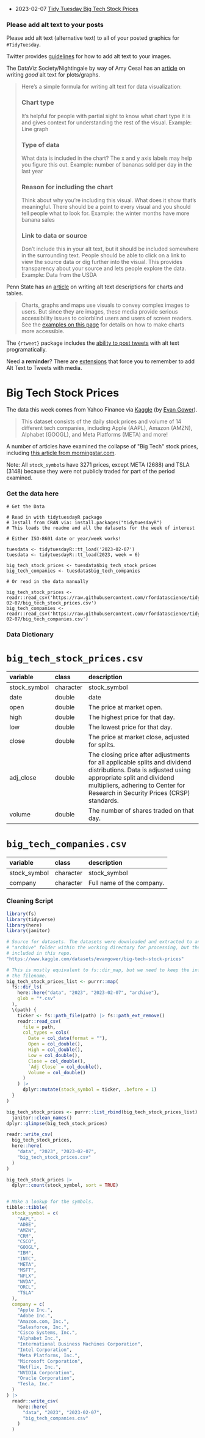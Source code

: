 * 2023-02-07 [Tidy Tuesday Big Tech Stock Prices](https://hardin47.github.io/TidyTuesday/2023-02-07/techstock.html)


### Please add alt text to your posts

Please add alt text (alternative text) to all of your posted graphics for `#TidyTuesday`. 

Twitter provides [guidelines](https://help.twitter.com/en/using-twitter/picture-descriptions) for how to add alt text to your images.

The DataViz Society/Nightingale by way of Amy Cesal has an [article](https://medium.com/nightingale/writing-alt-text-for-data-visualization-2a218ef43f81) on writing _good_ alt text for plots/graphs.

> Here’s a simple formula for writing alt text for data visualization:
> ### Chart type
> It’s helpful for people with partial sight to know what chart type it is and gives context for understanding the rest of the visual.
> Example: Line graph
> ### Type of data
> What data is included in the chart? The x and y axis labels may help you figure this out.
> Example: number of bananas sold per day in the last year
> ### Reason for including the chart
> Think about why you’re including this visual. What does it show that’s meaningful. There should be a point to every visual and you should tell people what to look for.
> Example: the winter months have more banana sales
> ### Link to data or source
> Don’t include this in your alt text, but it should be included somewhere in the surrounding text. People should be able to click on a link to view the source data or dig further into the visual. This provides transparency about your source and lets people explore the data.
> Example: Data from the USDA

Penn State has an [article](https://accessibility.psu.edu/images/charts/) on writing alt text descriptions for charts and tables.

> Charts, graphs and maps use visuals to convey complex images to users. But since they are images, these media provide serious accessibility issues to colorblind users and users of screen readers. See the [examples on this page](https://accessibility.psu.edu/images/charts/) for details on how to make charts more accessible.

The `{rtweet}` package includes the [ability to post tweets](https://docs.ropensci.org/rtweet/reference/post_tweet.html) with alt text programatically.

Need a **reminder**? There are [extensions](https://chrome.google.com/webstore/detail/twitter-required-alt-text/fpjlpckbikddocimpfcgaldjghimjiik/related) that force you to remember to add Alt Text to Tweets with media.

# Big Tech Stock Prices

The data this week comes from Yahoo Finance via [Kaggle](https://www.kaggle.com/datasets/evangower/big-tech-stock-prices) (by [Evan Gower](https://github.com/rfordatascience/tidytuesday/issues/509)).

> This dataset consists of the daily stock prices and volume of 14 different tech companies, including Apple (AAPL), Amazon (AMZN), Alphabet (GOOGL), and Meta Platforms (META) and more!

A number of articles have examined the collapse of "Big Tech" stock prices, including [this article from morningstar.com](https://www.morningstar.com/articles/1129535/5-charts-on-big-tech-stocks-collapse).

Note: All `stock_symbol`s have 3271 prices, except META (2688) and TSLA (3148) because they were not publicly traded for part of the period examined.

### Get the data here

```{r}
# Get the Data

# Read in with tidytuesdayR package 
# Install from CRAN via: install.packages("tidytuesdayR")
# This loads the readme and all the datasets for the week of interest

# Either ISO-8601 date or year/week works!

tuesdata <- tidytuesdayR::tt_load('2023-02-07')
tuesdata <- tidytuesdayR::tt_load(2023, week = 6)

big_tech_stock_prices <- tuesdata$big_tech_stock_prices
big_tech_companies <- tuesdata$big_tech_companies

# Or read in the data manually

big_tech_stock_prices <- readr::read_csv('https://raw.githubusercontent.com/rfordatascience/tidytuesday/master/data/2023/2023-02-07/big_tech_stock_prices.csv')
big_tech_companies <- readr::read_csv('https://raw.githubusercontent.com/rfordatascience/tidytuesday/master/data/2023/2023-02-07/big_tech_companies.csv')
```

### Data Dictionary

# `big_tech_stock_prices.csv`

|variable     |class     |description  |
|:------------|:---------|:------------|
|stock_symbol |character |stock_symbol |
|date         |double    |date         |
|open         |double    |The price at market open.|
|high         |double    |The highest price for that day.|
|low          |double    |The lowest price for that day.|
|close        |double    |The price at market close, adjusted for splits.|
|adj_close    |double    |The closing price after adjustments for all applicable splits and dividend distributions. Data is adjusted using appropriate split and dividend multipliers, adhering to Center for Research in Security Prices (CRSP) standards.|
|volume       |double    |The number of shares traded on that day.|

# `big_tech_companies.csv`

|variable     |class     |description  |
|:------------|:---------|:------------|
|stock_symbol |character |stock_symbol |
|company      |character |Full name of the company.|


### Cleaning Script

```r
library(fs)
library(tidyverse)
library(here)
library(janitor)

# Source for datasets. The datasets were downloaded and extracted to an
# "archive" folder within the working directory for processing, but they are not
# included in this repo.
"https://www.kaggle.com/datasets/evangower/big-tech-stock-prices"

# This is mostly equivalent to fs::dir_map, but we need to keep the info from
# the filename.
big_tech_stock_prices_list <- purrr::map(
  fs::dir_ls(
    here::here("data", "2023", "2023-02-07", "archive"),
    glob = "*.csv"
  ),
  \(path) {
    ticker <- fs::path_file(path) |> fs::path_ext_remove()
    readr::read_csv(
      file = path,
      col_types = cols(
        Date = col_date(format = ""),
        Open = col_double(),
        High = col_double(),
        Low = col_double(),
        Close = col_double(),
        `Adj Close` = col_double(),
        Volume = col_double()
      )
    ) |> 
      dplyr::mutate(stock_symbol = ticker, .before = 1)
  }
)

big_tech_stock_prices <- purrr::list_rbind(big_tech_stock_prices_list) |> 
  janitor::clean_names()
dplyr::glimpse(big_tech_stock_prices)

readr::write_csv(
  big_tech_stock_prices,
  here::here(
    "data", "2023", "2023-02-07",
    "big_tech_stock_prices.csv"
  )
)

big_tech_stock_prices |> 
  dplyr::count(stock_symbol, sort = TRUE)


# Make a lookup for the symbols.
tibble::tibble(
  stock_symbol = c(
    "AAPL",
    "ADBE",
    "AMZN",
    "CRM",
    "CSCO",
    "GOOGL",
    "IBM",
    "INTC",
    "META",
    "MSFT",
    "NFLX",
    "NVDA",
    "ORCL",
    "TSLA"
  ),
  company = c(
    "Apple Inc.",
    "Adobe Inc.",
    "Amazon.com, Inc.",
    "Salesforce, Inc.",
    "Cisco Systems, Inc.",
    "Alphabet Inc.",
    "International Business Machines Corporation",
    "Intel Corporation",
    "Meta Platforms, Inc.",
    "Microsoft Corporation",
    "Netflix, Inc.",
    "NVIDIA Corporation",
    "Oracle Corporation",
    "Tesla, Inc."
  )
) |> 
  readr::write_csv(
    here::here(
      "data", "2023", "2023-02-07",
      "big_tech_companies.csv"
    )
  )
```
